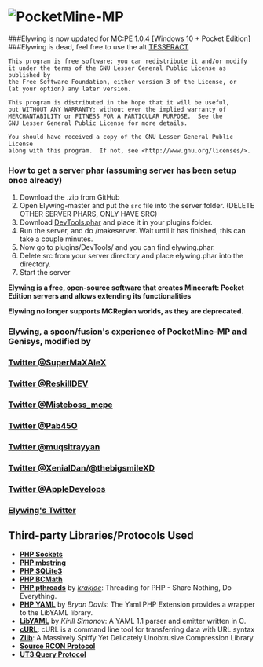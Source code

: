 # ![PocketMine-MP](http://image.noelshack.com/fichiers/2016/43/1477490625-elybanner.png)
###Elywing is now updated for MC:PE 1.0.4 [Windows 10 + Pocket Edition] 
###Elywing is dead, feel free to use the alt [TESSERACT](https://github.com/TesseractTeam/Tesseract)

	This program is free software: you can redistribute it and/or modify
	it under the terms of the GNU Lesser General Public License as published by
	the Free Software Foundation, either version 3 of the License, or
	(at your option) any later version.

	This program is distributed in the hope that it will be useful,
	but WITHOUT ANY WARRANTY; without even the implied warranty of
	MERCHANTABILITY or FITNESS FOR A PARTICULAR PURPOSE.  See the
	GNU Lesser General Public License for more details.

	You should have received a copy of the GNU Lesser General Public License
	along with this program.  If not, see <http://www.gnu.org/licenses/>.

### How to get a server phar (assuming server has been setup once already)
1. Download the .zip from GitHub
2. Open Elywing-master and put the `src` file into the server folder. (DELETE OTHER SERVER PHARS, ONLY HAVE SRC)
3. Download [DevTools.phar](https://jenkins.pmmp.io/job/PocketMine-MP%20DevTools/) and place it in your plugins folder.
4. Run the server, and do /makeserver. Wait until it has finished, this can take a couple minutes.
5. Now go to plugins/DevTools/ and you can find elywing.phar.
6. Delete src from your server directory and place elywing.phar into the directory.
7. Start the server

__Elywing is a free, open-source software that creates Minecraft: Pocket Edition servers and allows extending its functionalities__

__Elywing no longer supports MCRegion worlds, as they are deprecated.__

### Elywing, a spoon/fusion's experience of PocketMine-MP and Genisys, modified by

### [Twitter @SuperMaXAleX](https://twitter.com/SuperMaXAleX/)

### [Twitter @ReskillDEV](https://twitter.com/ReskillDEV/)

### [Twitter @Misteboss_mcpe](https://twitter.com/Misteboss_mcpe/)

### [Twitter @Pab45O](https://twitter.com/Pab45O/)

### [Twitter @muqsitrayyan](https://twitter.com/muqsitrayyan/)

### [Twitter @XenialDan/@thebigsmileXD](https://twitter.com/xenialdan/)

### [Twitter @AppleDevelops](https://twitter.com/AppleDevelops/)

### [Elywing's Twitter](https://twitter.com/elywing_h4pm/)

## Third-party Libraries/Protocols Used
* __[PHP Sockets](http://php.net/manual/en/book.sockets.php)__
* __[PHP mbstring](http://php.net/manual/en/book.mbstring.php)__
* __[PHP SQLite3](http://php.net/manual/en/book.sqlite3.php)__
* __[PHP BCMath](http://php.net/manual/en/book.bc.php)__
* __[PHP pthreads](http://pthreads.org/)__ by _[krakjoe](https://github.com/krakjoe)_: Threading for PHP - Share Nothing, Do Everything.
* __[PHP YAML](https://code.google.com/p/php-yaml/)__ by _Bryan Davis_: The Yaml PHP Extension provides a wrapper to the LibYAML library.
* __[LibYAML](http://pyyaml.org/wiki/LibYAML)__ by _Kirill Simonov_: A YAML 1.1 parser and emitter written in C.
* __[cURL](http://curl.haxx.se/)__: cURL is a command line tool for transferring data with URL syntax
* __[Zlib](http://www.zlib.net/)__: A Massively Spiffy Yet Delicately Unobtrusive Compression Library
* __[Source RCON Protocol](https://developer.valvesoftware.com/wiki/Source_RCON_Protocol)__
* __[UT3 Query Protocol](http://wiki.unrealadmin.org/UT3_query_protocol)__
